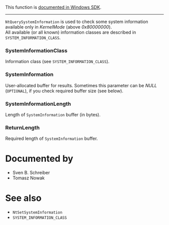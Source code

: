 This function is [documented in Windows SDK](https://learn.microsoft.com/en-us/windows/win32/api/winternl/nf-winternl-ntquerysysteminformation).

---

`NtQuerySystemInformation` is used to check some system information available only in *KernelMode* (above *0x80000000*). \
All available (or all known) information classes are described in `SYSTEM_INFORMATION_CLASS`.

### SystemInformationClass

Information class (see `SYSTEM_INFORMATION_CLASS`).

### SystemInformation

User-allocated buffer for results. Sometimes this parameter can be *NULL* (`OPTIONAL`), if you check required buffer size (see below).

### SystemInformationLength

Length of `SystemInformation` buffer (in bytes).

### ReturnLength

Required length of `SystemInformation` buffer.

# Documented by

* Sven B. Schreiber
* Tomasz Nowak

# See also

* `NtSetSystemInformation`
* `SYSTEM_INFORMATION_CLASS`
